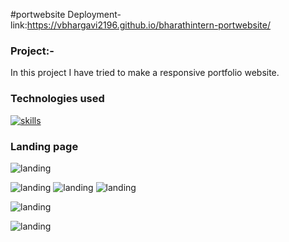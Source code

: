 #portwebsite
Deployment-link:https://vbhargavi2196.github.io/bharathintern-portwebsite/
### Project:-
In this project I have tried to make a responsive portfolio website.
### Technologies used
[![skills](https://skillicons.dev/icons?i=html,css)](https://skillicons.dev)
### Landing page
![landing](https://github.com/vbhargavi2196/bharathintern-portwebsite/assets/142672582/295ed676-1352-4fe6-9009-def962e16314)

![landing](https://github.com/vbhargavi2196/bharathintern-portwebsite/assets/142672582/3cbb370b-2e2c-4116-adbe-903d5c5bd08b)
![landing](https://github.com/vbhargavi2196/bharathintern-portwebsite/assets/142672582/3565d8bd-3dca-4faf-afe2-a859d9ff7ebf)
![landing](https://github.com/vbhargavi2196/bharathintern-portwebsite/assets/142672582/88f54513-5040-49ed-8975-4a67f1255e6d)

![landing](https://github.com/vbhargavi2196/bharathintern-portwebsite/assets/142672582/3de863cd-5cec-4d8a-ac24-8f5dbda7ec38)



![landing](https://github.com/vbhargavi2196/bharathintern-portwebsite/assets/142672582/95bb9b1a-aea0-4695-8e0f-49c961d30556)
